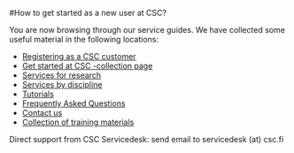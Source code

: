 #How to get started as a new user at CSC?

You are now browsing through our service guides.
We have collected some useful material in the following locations:

* [Registering as a CSC customer](https://research.csc.fi/accounts-and-projects)
* [Get started at CSC -collection page](https://www.csc.fi/get-started)
* [Services for research](https://research.csc.fi/home)
* [Services by discipline](https://research.csc.fi/sciences)
* [Tutorials](../../support/tutorials.md)
* [Frequently Asked Questions](../../support/faq.md)
* [Contact us](../../support/contact.md)
* [Collection of training materials](https://www.csc.fi/en/web/training/materials)

Direct support from CSC Servicedesk: send email to servicedesk (at) csc.fi
